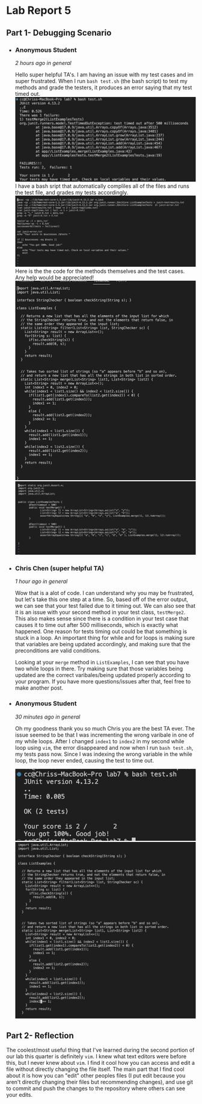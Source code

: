 # **Lab Report 5**
## **Part 1- Debugging Scenario**

* ### **Anonymous Student**
   *2 hours ago in general*

  Hello super helpful TA's. I am having an issue with my test cases and im super frustrated. When I run `bash test.sh` (the bash script) to test my methods and grade the testers, it produces an error saying that my test timed out. 
  ![Image](studenterror.png)
  I have a bash sript that automatically compliles all of the files and runs the test file, and grades my tests accordingly.
  ![Image](studentbash.png)
  Here is the the code for the methods themselves and the test cases. Any help would be appreciated!
  ![Image](filebeforefix.png) ![Image](studenttests.png)

* ### **Chris Chen (super helpful TA)**
   *1 hour ago in general*

  Wow that is a alot of code. I can understand why you may be frustrated, but let's take this one step at a time. So, based off of the error output,     we can see that your test failed due to it timing out. We can also see that it is an issue with your second method in your test class, `testMerge2`.   This also makes sense since there is a condition in your test case that causes it to time out after 500 milliseconds, which is exactly what happened. One reason for tests timing out could be that something is stuck in a loop. An important thing for while and for loops is making sure 
  that variables are being updated accordingly, and making sure that the preconditions are valid conditions.
  
  Looking at your `merge` method in `ListExamples`, I can see that you have two while loops in there. Try making sure that those variables being     updated are the correct varibales/being updated properly according to your program. If you have more questions/issues after that, feel free to make    another post.

* ### **Anonymous Student**
   *30 minutes ago in general*

  Oh my goodness thank you so much Chris you are the best TA ever. The issue seemed to be that I was incrementing the wrong varibale in one of my while loops. After I changed `index1` to `index2` in my second while loop using `vim`, the error disappeared and now when I run `bash test.sh`, my tests pass now. Since I was indexing the wrong variable in the while loop, the loop never ended, causing the test to time out.
  
  ![Image](studentsuccess.png) ![Image](fileafterfix.png)

## **Part 2- Reflection**

The coolest/most useful thing that I've learned during the second portion of our lab this quarter is definitely `vim`. I knew what text editors were before this, but I never knew about `vim`. I find it cool how you can access and edit a file without directly changing the file itself. The main part that I find cool about it is how you can "edit" other peoples files (I put edit because you aren't directly changing their files but recommending changes), and use git to commit and push the changes to the repository where others can see your edits.
  
